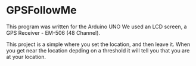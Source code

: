 # GPSFollowMe
This program was written for the Arduino UNO
We used an LCD screen, a GPS Receiver - EM-506 (48 Channel).

This project is a simple where you set the location, and then leave it. When you get near the location depding on a threshold it will tell you that you are at your location.
